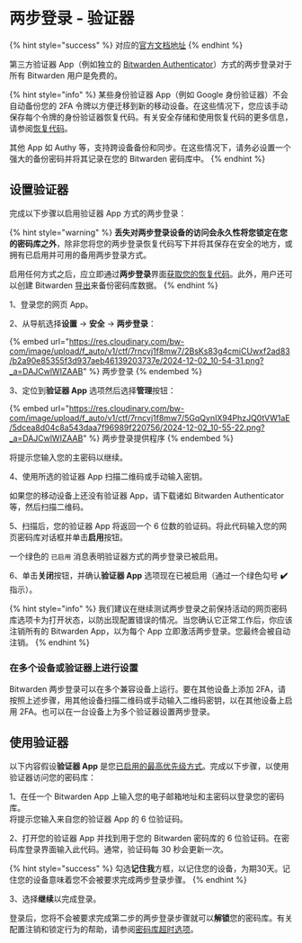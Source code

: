 # 两步登录 - 验证器

{% hint style="success" %}
对应的[官方文档地址](https://bitwarden.com/help/article/setup-two-step-login-authenticator/)
{% endhint %}

第三方验证器 App（例如独立的 [Bitwarden Authenticator](../../bitwarden-authenticator/bitwarden-authenticator.md)）方式的两步登录对于所有 Bitwarden 用户是免费的。

{% hint style="info" %}
某些身份验证器 App（例如 Google 身份验证器）不会自动备份您的 2FA 令牌以方便迁移到新的移动设备。在这些情况下，您应该手动保存每个令牌的身份验证器恢复代码。有关安全存储和使用恢复代码的更多信息，请参阅[恢复代码](../recovery-codes.md)。

其他 App 如 Authy 等，支持跨设备备份和同步。在这些情况下，请务必设置一个强大的备份密码并将其记录在您的 Bitwarden 密码库中。
{% endhint %}

## 设置验证器 <a href="#setup-an-authenticator" id="setup-an-authenticator"></a>

完成以下步骤以启用验证器 App 方式的两步登录：

{% hint style="warning" %}
**丢失对两步登录设备的访问会永久性将您锁定在您的密码库之外**，除非您将您的两步登录恢复代码写下并将其保存在安全的地方，或拥有已启用并可用的备用两步登录方式。

启用任何方式之后，应立即通过**两步登录**界面[获取您的恢复代码](../recovery-codes.md)。此外，用户还可以创建 Bitwarden [导出](../../import-export/export-vault-data.md)来备份密码库数据。
{% endhint %}

1、登录您的网页 App。

2、从导航选择**设置** → **安全** → **两步登录**：

{% embed url="https://res.cloudinary.com/bw-com/image/upload/f_auto/v1/ctf/7rncvj1f8mw7/2BsKs83g4cmiCUwxf2ad83/b2a90e85355f3d937aeb46139203737e/2024-12-02_10-54-31.png?_a=DAJCwlWIZAAB" %}
两步登录
{% endembed %}

3、定位到**验证器 App** 选项然后选择**管理**按钮：

{% embed url="https://res.cloudinary.com/bw-com/image/upload/f_auto/v1/ctf/7rncvj1f8mw7/5GqQynIX94PhzJQ0tVW1aE/5dcea8d04c8a543daa7f96989f220756/2024-12-02_10-55-22.png?_a=DAJCwlWIZAAB" %}
两步登录提供程序
{% endembed %}

将提示您输入您的主密码以继续。

4、使用所选的验证器 App 扫描二维码或手动输入密钥。

如果您的移动设备上还没有验证器 App，请下载诸如 Bitwarden Authenticator 等，然后扫描二维码。

5、扫描后，您的验证器 App 将返回一个 6 位数的验证码。将此代码输入您的网页密码库对话框并单击**启用**按钮。

一个绿色的 `已启用` 消息表明验证器方式的两步登录已被启用。

6、单击**关闭**按钮，并确认**验证器 App** 选项现在已被启用（通过一个绿色勾号 **✔️** 指示）。

{% hint style="info" %}
我们建议在继续测试两步登录之前保持活动的网页密码库选项卡为打开状态，以防出现配置错误的情况。当您确认它正常工作后，你应该注销所有的 Bitwarden App，以为每个 App 立即激活两步登录。您最终会被自动注销。
{% endhint %}

### 在多个设备或验证器上进行设置 <a href="#setup-on-multiple-devices-or-authenticators" id="setup-on-multiple-devices-or-authenticators"></a>

Bitwarden 两步登录可以在多个兼容设备上运行。要在其他设备上添加 2FA，请按照上述步骤，用其他设备扫描二维码或手动输入二维码密钥，以在其他设备上启用 2FA。也可以在一台设备上为多个验证器设置两步登录。

## 使用验证器 <a href="#use-an-authenticator" id="use-an-authenticator"></a>

以下内容假设**验证器 App** 是您[已启用的最高优先级方式](../two-step-login-methods.md#using-multiple-methods)。完成以下步骤，以使用验证器访问您的密码库：

1、在任一个 Bitwarden App 上输入您的电子邮箱地址和主密码以登录您的密码库。\
将提示您输入来自您的验证器 App 的 6 位验证码。

2、打开您的验证器 App 并找到用于您的 Bitwarden 密码库的 6 位验证码。在密码库登录界面输入此代码。通常，验证码每 30 秒会更新一次。

{% hint style="success" %}
勾选**记住我**方框，以记住您的设备，为期30天。记住您的设备意味着您不会被要求完成两步登录步骤。
{% endhint %}

3、选择**继续**以完成登录。

登录后，您将不会被要求完成第二步的两步登录步骤就可以**解锁**您的密码库。有关配置注销和锁定行为的帮助，请参阅[密码库超时选项](../../your-vault/vault-timeout-options.md)。
